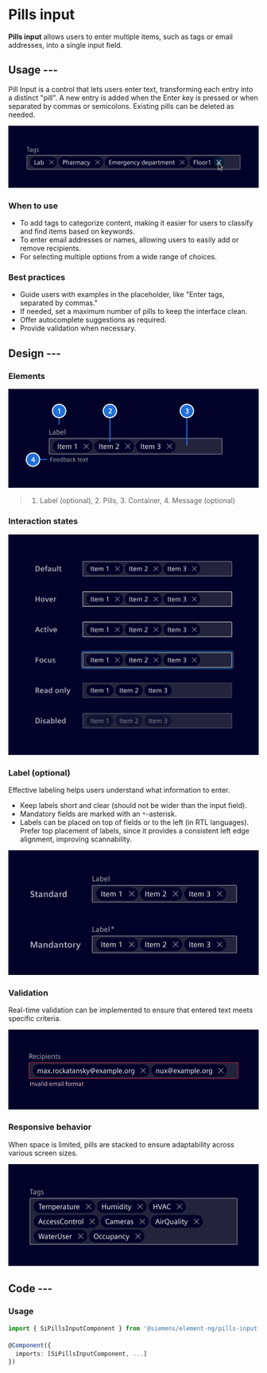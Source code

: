 # Pills input

**Pills input** allows users to enter multiple items, such as tags or email addresses, into a single input field.

## Usage ---

Pill Input is a control that lets users enter text, transforming each entry into a distinct "pill".
A new entry is added when the Enter key is pressed or when separated by commas or semicolons.
Existing pills can be deleted as needed.

![Pills input](images/pills-input.png)

### When to use

- To add tags to categorize content, making it easier for users to classify and find items based on keywords.
- To enter email addresses or names, allowing users to easily add or remove recipients.
- For selecting multiple options from a wide range of choices.

### Best practices

- Guide users with examples in the placeholder, like "Enter tags, separated by commas."
- If needed, set a maximum number of pills to keep the interface clean.
- Offer autocomplete suggestions as required.
- Provide validation when necessary.

## Design ---

### Elements

![Pills input elements](images/pills-input-element.png)

> 1. Label (optional), 2. Pills, 3. Container, 4. Message (optional)

### Interaction states

![Pills input interaction states](images/pills-input-states.png)

### Label (optional)

Effective labeling helps users understand what information to enter.

- Keep labels short and clear (should not be wider than the input field).
- Mandatory fields are marked with an `*`-asterisk.
- Labels can be placed on top of fields or to the left (in RTL languages).
  Prefer top placement of labels, since it provides a consistent left edge alignment, improving scannability.

![Pills input label](images/pills-input-label.png)

### Validation

Real-time validation can be implemented to ensure that entered text meets specific
criteria.

![Pills input validation](images/pills-input-validation.png)

### Responsive behavior

When space is limited, pills are stacked to ensure adaptability across various screen sizes.

![Pills input responsive](images/pills-input-responsive.png)

## Code ---

### Usage

```ts
import { SiPillsInputComponent } from '@siemens/element-ng/pills-input';

@Component({
  imports: [SiPillsInputComponent, ...]
})
```

<si-docs-component example="si-pills-input/si-pills-input" height="250"></si-docs-component>

<si-docs-api component="SiPillsInputComponent"></si-docs-api>

<si-docs-api directive="SiPillsInputCsvDirective"></si-docs-api>

<si-docs-types></si-docs-types>
